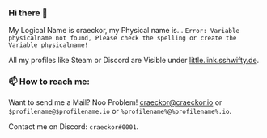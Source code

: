 ### Hi there 👋

<!--
**craeckor/craeckor** is a ✨ _special_ ✨ repository because its `README.md` (this file) appears on your GitHub profile.

Here are some ideas to get you started:

- 🔭 I’m currently working on ...
- 🌱 I’m currently learning ...
- 👯 I’m looking to collaborate on ...
- 🤔 I’m looking for help with ...
- 💬 Ask me about ...
- 📫 How to reach me: ...
- 😄 Pronouns: ...
- ⚡ Fun fact: ...
-->

My Logical Name is craeckor, my Physical name is... `Error: Variable physicalname not found, Please check the spelling or create the Variable physicalname!`

All my profiles like Steam or Discord are Visible under [little.link.sshwifty.de](https://little.link.sshwifty.de).

### 📫 How to reach me:

Want to send me a Mail? Noo Problem! [craeckor@craeckor.io](mailto:craeckor@craeckor.io) or `$profilename@$profilename.io` or `%profilename%@%profilename%.io`.

Contact me on Discord: `craeckor#0001`.

